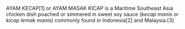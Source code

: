 AYAM KECAP[1] or AYAM MASAK KICAP is a Maritime Southeast Asia chicken dish poached or simmered in sweet soy sauce (_kecap manis_ or _kicap lemak manis_) commonly found in Indonesia[2] and Malaysia.[3]
